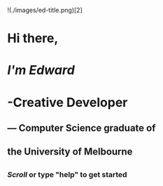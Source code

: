 



!(./images/ed-title.png)[2]
#  Hi there,
#  *I'm Edward*
#  -Creative Developer
##     — Computer Science graduate of
##        the University of Melbourne
##
###   *Scroll* or type "help" to get started
